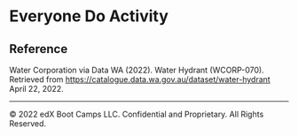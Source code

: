 # Everyone Do Activity

## Reference

Water Corporation via Data WA (2022). Water Hydrant (WCORP-070). Retrieved from https://catalogue.data.wa.gov.au/dataset/water-hydrant April 22, 2022.

- - -

© 2022 edX Boot Camps LLC. Confidential and Proprietary. All Rights Reserved.
